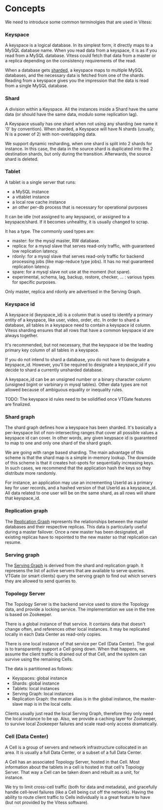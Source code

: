 # Concepts
We need to introduce some common terminolgies that are used in Vitess:
### Keyspace
A keyspace is a logical database.
In its simplest form, it directly maps to a MySQL database name.
When you read data from a keyspace, it is as if you read from a MySQL database.
Vitess could fetch that data from a master or a replica depending
on the consistency requirements of the read.

When a database gets [sharded](http://en.wikipedia.org/wiki/Shard_(database_architecture)),
a keyspace maps to multiple MySQL databases,
and the necessary data is fetched from one of the shards.
Reading from a keyspace gives you the impression that the data is read from
a single MySQL database.

### Shard

A division within a Keyspace. All the instances inside a Shard have the same data (or should have the same data,
modulo some replication lag).

A Keyspace usually has one shard when not using any sharding (we name it '0' by convention). When sharded, a Keyspace will have N shards (usually, N is a power of 2) with non-overlapping data.

We support dynamic resharding, when one shard is split into 2 shards for instance. In this case, the data in the
source shard is duplicated into the 2 destination shards, but only during the transition. Afterwards, the source shard is
deleted.

### Tablet

A tablet is a single server that runs:
- a MySQL instance
- a vttablet instance
- a local row cache instance
- an other per-db process that is necessary for operational purposes

It can be idle (not assigned to any keyspace), or assigned to a keyspace/shard. If it becomes unhealthy, it is usually changed to scrap.

It has a type. The commonly used types are:
- master: for the mysql master, RW database.
- replica: for a mysql slave that serves read-only traffic, with guaranteed low replication latency.
- rdonly: for a mysql slave that serves read-only traffic for backend processing jobs (like map-reduce type jobs). It has no real guaranteed replication latency.
- spare: for a mysql slave not use at the moment (hot spare).
- experimental, schema, lag, backup, restore, checker, ... : various types for specific purposes.

Only master, replica and rdonly are advertised in the Serving Graph.

### Keyspace id
A keyspace id (keyspace_id) is a column that is used to identify a primary entity
of a keyspace, like user, video, order, etc.
In order to shard a database, all tables in a keyspace need to
contain a keyspace id column.
Vitess sharding ensures that all rows that have a common keyspace id are
always together.

It's recommended, but not necessary, that the keyspace id be the leading primary
key column of all tables in a keyspace.

If you do not intend to shard a database, you do not have to
designate a keyspace_id.
However, you'll be required to designate a keyspace_id
if you decide to shard a currently unsharded database.

A keyspace_id can be an unsigned number or a binary character column (unsigned bigint
or varbinary in mysql tables). Other data types are not allowed because of ambiguous
equality or inequality rules.

TODO: The keyspace id rules need to be solidified once VTGate features are finalized.

### Shard graph
The shard graph defines how a keyspace has been sharded. It's basically a per-keyspace
list of non-intersecting ranges that cover all possible values a keyspace id can cover.
In other words, any given keypsace id is guaranteed to map to one and only one
shard of the shard graph.

We are going with range based sharding.
The main advantage of this scheme is that the shard map is a simple in-memory lookup.
The downside of this scheme is that it creates hot-spots for sequentially increasing keys.
In such cases, we recommend that the application hash the keys so they
distribute more randomly.

For instance, an application may use an incrementing UserId as a primary key for user records,
and a hashed version of that UserId as a keyspace_id. All data related to one user will be on
the same shard, as all rows will share that keyspace_id.

### Replication graph
The [Replication Graph](ReplicationGraph.markdown) represents the relationships between the master
databases and their respective replicas.
This data is particularly useful during a master failover.
Once a new master has been designated, all existing replicas have to
repointed to the new master so that replication can resume.

### Serving graph
The [Serving Graph](ServingGraph.markdown) is derived from the shard and replication graph.
It represens the list of active servers that are available to serve
queries.
VTGate (or smart clients) query the serving graph to find out which servers
they are allowed to send queries to.

### Topology Server
The Topology Server is the backend service used to store the Topology data, and provide a locking service. The implementation we use in the tree is based on Zookeeper.

There is a global instance of that service. It contains data that doesn't change often, and references other local instances. It may be replicated locally in each Data Center as read-only copies.

There is one local instance of that service per Cell (Data Center). The goal is to transparently support a Cell going down. When that happens, we assume the client traffic is drained out of that Cell, and the system can survive
using the remaining Cells.

The data is partitioned as follows:
- Keyspaces: global instance
- Shards: global instance
- Tablets: local instances
- Serving Graph: local instances
- Replication Graph: the master alias is in the global instance, the master-slave map is in the local cells.

Clients usually just read the local Serving Graph, therefore they only need the local instance to be up. Also, we provide a caching layer for Zookeeper, to survive local Zookeeper failures and scale read-only access dramatically.

### Cell (Data Center)

A Cell is a group of servers and network infrastructure collocated in an area. It is usually a full Data Center, or a subset of a full Data Center.

A Cell has an associated Topology Server, hosted in that Cell. Most information about the tablets in a cell is hosted in that cell's Topology Server. That way a Cell can be taken down and rebuilt as a unit, for instance.

We try to limit cross-cell traffic (both for data and metadata), and gracefully handle cell-level failures (like a Cell being cut off the network). Having the ability to route client traffic to Cells individually is a great feature to have
(but not provided by the Vitess software).

